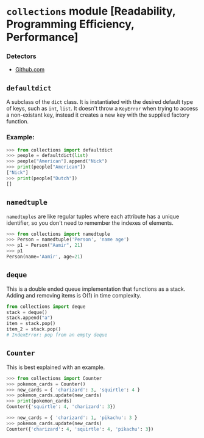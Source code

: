 # `collections` module [Readability, Programming Efficiency, Performance]

### Detectors
- [Github.com](https://github.com/SlimShadyIAm/DetectYourZen/blob/main/src/main/scala/slim/NewCallNameCountersAnalysis.scala)

## `defaultdict`
A subclass of the `dict` class. It is instantiated with the desired default type of keys, such as `int`, `list`. It doesn't throw a `KeyError` when trying to access a non-existant key, instead it creates a new key with the supplied factory function.

### Example:
```py
>>> from collections import defaultdict
>>> people = defaultdict(list)
>>> people["American"].append("Nick")
>>> print(people["American"])
["Nick"]
>>> print(people["Dutch"])
[]
```

## `namedtuple`
`namedtuples` are like regular tuples where each attribute has a unique identifier, so you don't need to remember the indexes of elements.

```py
>>> from collections import namedtuple
>>> Person = namedtuple('Person', 'name age')
>>> p1 = Person("Aamir", 21)
>>> p1 
Person(name='Aamir', age=21)
```

## `deque`
This is a double ended queue implementation that functions as a stack. Adding and removing items is O(1) in time complexity.

```py
from collections import deque
stack = deque()
stack.append("a")
item = stack.pop()
item_2 = stack.pop()
# IndexError: pop from an empty deque
```

## `Counter`
This is best explained with an example.

```py
>>> from collections import Counter
>>> pokemon_cards = Counter()
>>> new_cards = { 'charizard': 3, 'squirtle': 4 }
>>> pokemon_cards.update(new_cards)
>>> print(pokemon_cards)
Counter({'squirtle': 4, 'charizard': 3})

>>> new_cards = { 'charizard': 1, 'pikachu': 3 }
>>> pokemon_cards.update(new_cards)
Counter({'charizard': 4, 'squirtle': 4, 'pikachu': 3})
```